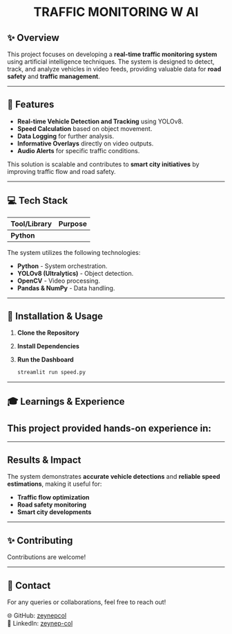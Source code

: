 <h1 align="center"> TRAFFIC MONITORING W AI  </h1>


## ✨ Overview

This project focuses on developing a **real-time traffic monitoring system** using artificial intelligence techniques. The system is designed to detect, track, and analyze vehicles in video feeds, providing valuable data for **road safety** and **traffic management**.

---

## 🌟 Features
- **Real-time Vehicle Detection and Tracking** using YOLOv8.
- **Speed Calculation** based on object movement.
- **Data Logging** for further analysis.
- **Informative Overlays** directly on video outputs.
- **Audio Alerts** for specific traffic conditions.

This solution is scalable and contributes to **smart city initiatives** by improving traffic flow and road safety.

---

## 💻 Tech Stack

| Tool/Library  | Purpose |
|--------------|---------|
| **Python** | 
The system utilizes the following technologies:
- **Python** - System orchestration.
- **YOLOv8 (Ultralytics)** - Object detection.
- **OpenCV** - Video processing.
- **Pandas & NumPy** - Data handling.
---


## 🚀 Installation & Usage

1. **Clone the Repository**

2. **Install Dependencies**

3. **Run the Dashboard**
   ```bash
   streamlit run speed.py
   ```

---

## 🎓 Learnings & Experience

This project provided hands-on experience in:
- 

---
## Results & Impact
The system demonstrates **accurate vehicle detections** and **reliable speed estimations**, making it useful for:
- **Traffic flow optimization**
- **Road safety monitoring**
- **Smart city developments**


---
## ✨ Contributing

Contributions are welcome! 

---
## 📡 Contact

For any queries or collaborations, feel free to reach out!

🌐 GitHub: [zeynepcol](https://github.com/zeynepcol)  
👤 LinkedIn: [zeynep-col](https://linkedin.com/in/zeynep-col/)

